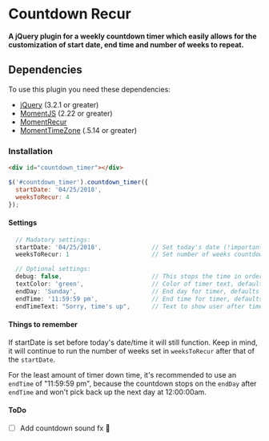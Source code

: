 # Countdown Recur

**A jQuery plugin for a weekly countdown timer which easily allows for the customization of start date, end time and number of weeks to repeat.**

## Dependencies

To use this plugin you need these dependencies:

- [jQuery](https://nodejs.org/en/) (3.2.1 or greater)
- [MomentJS](https://momentjs.com/) (2.22 or greater)
- [MomentRecur](https://github.com/c-trimm/moment-recur)
- [MomentTimeZone](https://momentjs.com/timezone/) (.5.14 or greater)

### Installation
```html
<div id="countdown_timer"></div>
```
```javascript
$('#countdown_timer').countdown_timer({
  startDate: '04/25/2018',
  weeksToRecur: 4
});
```

#### Settings
```javascript
  // Madatory settings:
  startDate: '04/25/2018',              // Set today's date (!important - must set otherwise countdown will not end)
  weeksToRecur: 1                       // Set number of weeks countdown should recur, defaults to 4 weeks

  // Optional settings:
  debug: false,                         // This stops the time in order to update the css
  textColor: 'green',                   // Color of timer text, defaults to green
  endDay: 'Sunday',                     // End day for timer, defaults to "Sunday"
  endTime: '11:59:59 pm',               // End time for timer, defaults to "11:59:59 pm", Format like '05:05:20 pm'
  endTimeText: "Sorry, time's up",      // Text to show user after timer ends
```

#### Things to remember

If startDate is set before today's date/time it will still function. Keep in mind, it will continue to run the number of weeks set in `weeksToRecur` after that of the `startDate`.

For the least amount of timer down time, it's recommended to use an `endTime` of "11:59:59 pm", because the countdown stops on the `endDay` after `endTime` and won't pick back up the next day at 12:00:00am.

#### ToDo

- [ ] Add countdown sound fx :metal:

